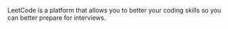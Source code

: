  LeetCode is a platform that allows you to better your coding skills so you can better prepare for interviews.
